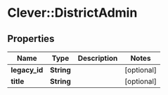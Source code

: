 # Clever::DistrictAdmin

## Properties
Name | Type | Description | Notes
------------ | ------------- | ------------- | -------------
**legacy_id** | **String** |  | [optional] 
**title** | **String** |  | [optional] 

